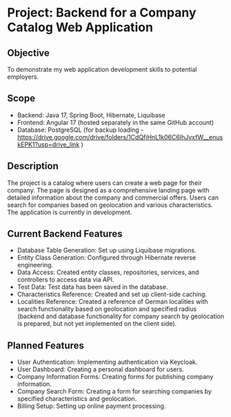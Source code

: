 # Project: Backend for a Company Catalog Web Application

## Objective
To demonstrate my web application development skills to potential employers.

## Scope
- Backend: Java 17, Spring Boot, Hibernate, Liquibase
- Frontend: Angular 17 (hosted separately in the same GitHub account)
- Database: PostgreSQL (for backup loading - https://drive.google.com/drive/folders/1CdQfjHnL1k06C6IhJvxfW__enuskEPK1?usp=drive_link )

## Description
The project is a catalog where users can create a web page for their company. The page is designed as a comprehensive landing page with detailed information about the company and commercial offers. Users can search for companies based on geolocation and various characteristics. The application is currently in development.

## Current Backend Features
- Database Table Generation: Set up using Liquibase migrations.
- Entity Class Generation: Configured through Hibernate reverse engineering.
- Data Access: Created entity classes, repositories, services, and controllers to access data via API.
- Test Data: Test data has been saved in the database.
- Characteristics Reference: Created and set up client-side caching.
- Localities Reference: Created a reference of German localities with search functionality based on geolocation and specified radius (backend and database functionality for company search by geolocation is prepared, but not yet implemented on the client side).

## Planned Features
- User Authentication: Implementing authentication via Keycloak.
- User Dashboard: Creating a personal dashboard for users.
- Company Information Forms: Creating forms for publishing company information.
- Company Search Form: Creating a form for searching companies by specified characteristics and geolocation.
- Billing Setup: Setting up online payment processing.